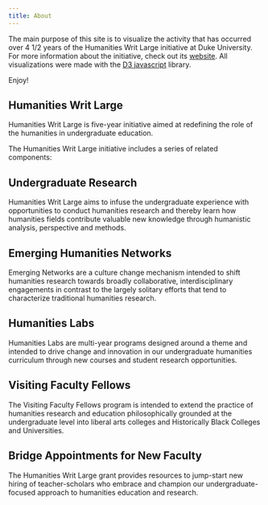 ```yaml
---
title: About
---
```

The main purpose of this site is to visualize the activity that has occurred over 4 1/2 years of the Humanities Writ Large initiative at Duke University. For more information about the initiative, check out its <a href="http://humanitieswritlarge.duke.edu/" target="_blank">website</a>. All visualizations were made with the <a href="http://d3js.org/" target="_blank">D3 javascript</a> library.

Enjoy!

<h2>Humanities Writ Large</h2>
Humanities Writ Large is five-year initiative aimed at redefining the role of the humanities in undergraduate education.

The Humanities Writ Large initiative includes a series of related components:

<h2>Undergraduate Research</h2>
Humanities Writ Large aims to infuse the undergraduate experience with opportunities to conduct humanities research and thereby learn how humanities fields contribute valuable new knowledge through humanistic analysis, perspective and methods.

<h2>Emerging Humanities Networks</h2>
Emerging Networks are a culture change mechanism intended to shift humanities research towards broadly collaborative, interdisciplinary engagements in contrast to the largely solitary efforts that tend to characterize traditional humanities research.

<h2>Humanities Labs</h2>
Humanities Labs are multi-year programs designed around a theme and intended to drive change and innovation in our undergraduate humanities curriculum through new courses and student research opportunities.

<h2>Visiting Faculty Fellows</h2>
The Visiting Faculty Fellows program is intended to extend the practice of humanities research and education philosophically grounded at the undergraduate level into liberal arts colleges and Historically Black Colleges and Universities.

<h2>Bridge Appointments for New Faculty</h2>
The Humanities Writ Large grant provides resources to jump-start new hiring of teacher-scholars who embrace and champion our undergraduate-focused approach to humanities education and research.

